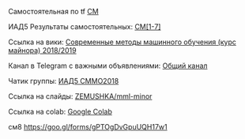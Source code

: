 Самостоятельная по tf [СМ](https://goo.gl/forms/P93EkQ2yVaIzgIbm1)

ИАД5 Результаты самостоятельных: [СМ[1-7]](https://docs.google.com/spreadsheets/d/1L5-MYqdwmoeM325RceZUtYxYsi7DnFyHslBKiAf1m20/edit?usp=sharing)


Ссылка на вики: 
[Современные методы машинного обучения (курс майнора) 2018/2019](
http://wiki.cs.hse.ru/%D0%A1%D0%BE%D0%B2%D1%80%D0%B5%D0%BC%D0%B5%D0%BD%D0%BD%D1%8B%D0%B5_%D0%BC%D0%B5%D1%82%D0%BE%D0%B4%D1%8B_%D0%BC%D0%B0%D1%88%D0%B8%D0%BD%D0%BD%D0%BE%D0%B3%D0%BE_%D0%BE%D0%B1%D1%83%D1%87%D0%B5%D0%BD%D0%B8%D1%8F_(%D0%BA%D1%83%D1%80%D1%81_%D0%BC%D0%B0%D0%B9%D0%BD%D0%BE%D1%80%D0%B0)_2018/2019)

Канал в Telegram с важными объявлениями: [Общий канал](https://t.me/mml_2018)

Чатик группы: [ИАД5 СММО2018](https://t.me/joinchat/A98O_RCHDwXC-MXJcnGBsw)

Ссылка на слайды: [ZEMUSHKA/mml-minor](https://github.com/ZEMUSHKA/mml-minor)

Ссылка на colab: [Google Colab](https://colab.research.google.com/)

см8 https://goo.gl/forms/gPTOgDvGpuUQH17w1
